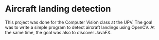 # Aircraft landing detection
This project was done for the Computer Vision class at the UPV. The goal was to write a simple program to detect aircraft landings using OpenCV. At the same time, the goal was also to discover JavaFX.
